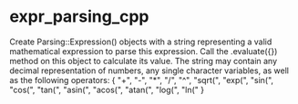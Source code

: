 # expr_parsing_cpp

Create Parsing::Expression<T>() objects with a string representing a valid mathematical expression to parse this expression. Call the .evaluate({}) method on this object to calculate its value. The string may contain any decimal representation of numbers, any single character variables, as well as the following operators:
{
        "+",
        "-",
        "*",
        "/",
        "^",
        "sqrt(",
        "exp(",
        "sin(",
        "cos(",
        "tan(",
        "asin(",
        "acos(",
        "atan(",
        "log(",
        "ln("
}
